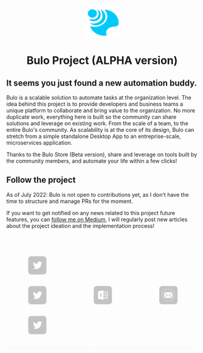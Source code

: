 <div align="center">
    <img src="assets/bulo-logo.png" width="100" />
    <h1 class="title" >Bulo Project (ALPHA version)</h1>  
</div>

## It seems you just found a new automation buddy.

Bulo is a scalable solution to automate tasks at the organization level. The idea behind this project is to provide developers and business teams a unique platform to collaborate and bring value to the organization. 
No more duplicate work, everything here is built so the community can share solutions and leverage on existing work. From the scale of a team, to the entire Bulo's community.
As scalability is at the core of its design, Bulo can stretch from a simple standalone Desktop App to an entreprise-scale, microservices application. 

Thanks to the Bulo Store (Beta version), share and leverage on tools built by the community members, and automate your life within a few clicks!

## Follow the project  

As of July 2022: Bulo is not open to contributions yet, as I don't have the time to structure and manage PRs for the moment.

If you want to get notified on any news related to this project future features,
you can [follow me on Medium](https://medium.com/@JulienElkaim), I will regularly post new articles about the project ideation and the implementation process!
<br/>
<br/>
<div align="center">
<img src="assets/flow_example_adobe.gif" width="500"  />
</div>
